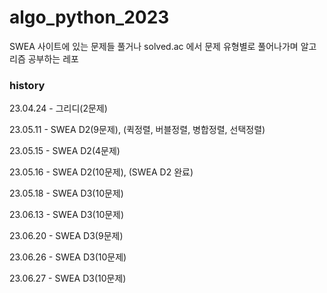# algo_python_2023

SWEA 사이트에 있는 문제들 풀거나
solved.ac 에서 문제 유형별로 풀어나가며
알고리즘 공부하는 레포



### history

23.04.24 - 그리디(2문제)

23.05.11 - SWEA D2(9문제), (퀵정렬, 버블정렬, 병합정렬, 선택정렬)

23.05.15 - SWEA D2(4문제)

23.05.16 - SWEA D2(10문제), (SWEA D2 완료)

23.05.18 - SWEA D3(10문제)

23.06.13 -  SWEA D3(10문제)

23.06.20 -  SWEA D3(9문제)

23.06.26 -  SWEA D3(10문제)

23.06.27 -  SWEA D3(10문제)